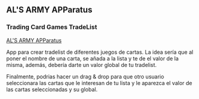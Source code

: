 ## AL'S ARMY APParatus
### Trading Card Games TradeList
[AL'S ARMY APParatus](https://virtualrez.github.io/project_ajax/ "Al's Army Homepage")

App para crear tradelist de diferentes juegos de cartas.
La idea sería que al poner el nombre de una carta, se añada a la lista y te de el valor de la misma,
además, debería darte un valor global de tu tradelist.

Finalmente, podrias hacer un drag & drop para que otro usuario seleccionara las cartas que le
interesan de tu lista y le aparezca el valor de las cartas seleccionadas y su global.
